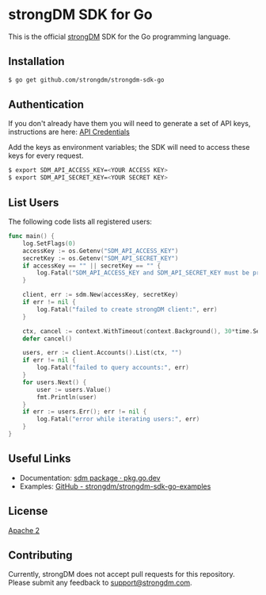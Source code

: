 # strongDM SDK for Go

This is the official [strongDM](https://www.strongdm.com/) SDK for the Go programming language.

## Installation

```bash
$ go get github.com/strongdm/strongdm-sdk-go
```

## Authentication

If you don't already have them you will need to generate a set of API keys, instructions are here: [API Credentials](https://www.strongdm.com/docs/admin-guide/api-credentials/)

Add the keys as environment variables; the SDK will need to access these keys for every request.
```bash
$ export SDM_API_ACCESS_KEY=<YOUR ACCESS KEY>
$ export SDM_API_SECRET_KEY=<YOUR SECRET KEY>
```

## List Users
The following code lists all registered users:

```go
func main() {
	log.SetFlags(0)
	accessKey := os.Getenv("SDM_API_ACCESS_KEY")
	secretKey := os.Getenv("SDM_API_SECRET_KEY")
	if accessKey == "" || secretKey == "" {
		log.Fatal("SDM_API_ACCESS_KEY and SDM_API_SECRET_KEY must be provided")
	}

	client, err := sdm.New(accessKey, secretKey)
	if err != nil {
		log.Fatal("failed to create strongDM client:", err)
	}

	ctx, cancel := context.WithTimeout(context.Background(), 30*time.Second)
	defer cancel()

	users, err := client.Accounts().List(ctx, "")
	if err != nil {
		log.Fatal("failed to query accounts:", err)
	}
	for users.Next() {
		user := users.Value()
		fmt.Println(user)
	}
	if err := users.Err(); err != nil {
		log.Fatal("error while iterating users:", err)
	}
}
```

## Useful Links

* Documentation:  [sdm package · pkg.go.dev](https://pkg.go.dev/github.com/strongdm/strongdm-sdk-go?tab=doc)
* Examples: [GitHub - strongdm/strongdm-sdk-go-examples](https://github.com/strongdm/strongdm-sdk-go-examples)

## License

[Apache 2](https://github.com/strongdm/strongdm-sdk-go/blob/master/LICENSE)

## Contributing 

Currently, strongDM does not accept pull requests for this repository. Please submit any feedback to <support@strongdm.com>.